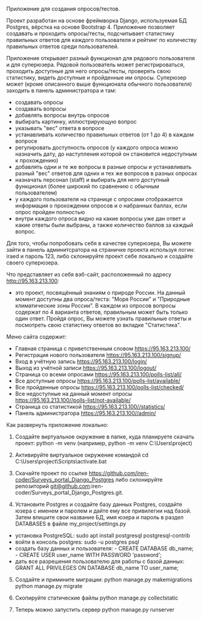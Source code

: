 Приложение для создания опросов/тестов. 

Проект разработан на основе фреймворка Django, используемая БД Postgres, вёрстка на основе Bootstrap 4.
Приложение позволяет создавать и проходить опросы/тесты, подсчитывает статистику правильных ответов для каждого пользователя и рейтинг по количеству правильных ответов среди пользователей. 

Приложение открывает разный функционал для рядового пользователя и для суперюзера.
Рядовой пользователь может регистрироваться, проходить доступные для него опросы/тесты, проверять свою статистику, видеть доступные и пройденные им опросы.
Суперюзер может (кроме описанного выше функционала обычного пользователя) заходить в панель администратора и там:
- создавать опросы
- создавать вопросы
- добавлять вопросы внутрь опросов
- выбирать картинку, иллюстрирующую вопрос
- указывать "вес" ответа в вопросе
- устанавливать количество правильных ответов (от 1 до 4) в каждом вопросе
- регулировать доступность опросов (у каждого опроса можно назначить дату, до наступления которой он становится недоступным к прохождению)
- добавлять одни и те же вопросы в разные опросы и устанавливать разный "вес" ответов для одних и тех же вопросов в разных опросах
- назначать персонал (staff) и выбирать для него доступный функционал (более широкий по сравнению с обычным пользователем)
- у каждого пользователя на странице с опросами отображается информация о прохождении опросов и о набранных баллах, если опрос пройден полностью
- внутри каждого опроса видно на какие вопросы уже дан ответ и какие ответы были выбраны, а также количество баллов за каждый вопрос.

Для того, чтобы попробовать себя в качестве суперюзера, Вы можете зайти в панель админитсратора на страничке проекта используя логин: iraed и пароль 123, либо склонируйте проект себе локально и создайте своего суперюзера.

Что представляет из себя вэб-сайт, расположенный по адресу http://95.163.213.100:
- это проект, посвящённый знаниям о природе России. На данный момент доступны два опроса/теста: "Моря России" и "Природные климатические зоны России". В каждом из опросов вопросы содержат по 4 варианта ответов, правильным может быть только один ответ. Пройдя опрос, Вы можете узнать правильные ответы и посмотреть свою статистику ответов во вкладке "Статистика".


Меню сайта содержит:
- Главная страница с приветственным словом https://95.163.213.100/
- Регистрация нового пользователя https://95.163.213.100/signup/
- Вход в учётную запись https://95.163.213.100/login/
- Выход из учётной записи https://95.163.213.100/logout/
- Страница со всеми опросами https://95.163.213.100/polls-list/all/ 
- Все доступные опросы https://95.163.213.100/polls-list/available/
- Все пройденные опросы https://95.163.213.100/polls-list/checked/
- Все недоступные на данный момент опросы https://95.163.213.100//polls-list/not-available/
- Страница со статистикой https://95.163.213.100//statistics/
- Панель администратора https://95.163.213.100//admin/

Как развернуть приложение локально:

1. Создайте виртуальное окружение в папке, куда планируете скачать проект: python -m venv
(например, python -m venv C:\Users\project)

2. Активируйте виртуальное окружение командой cd C:\Users\project\Scripts\activate.bat

3. Скачайте проект по ссылке https://github.com/iren-coder/Surveys_portal_Django_Postgres либо склонируйте репозиторий git@github.com:iren-coder/Surveys_portal_Django_Postgres.git.

4. Установите Postgres и создайте базу данных Postgres, создайте юзера с именем и паролем и дайте ему все привилегии над базой. Затем впишите свои название БД, имя юзера и пароль в раздел DATABASES в файле my_project/settings.py
- установка PostgreSQL: sudo apt install postgresql postgresql-contrib
- войти в консоль postgres: sudo -u postgres psql
- создать базу данных и пользователя:
        - CREATE DATABASE db_name;
        - CREATE USER user_name WITH PASSWORD 'password';
- дать все разрешения пользователю для работы с базой данных: GRANT ALL PRIVILEGES ON DATABASE db_name TO user_name;

5. Создайте и примините миграции:
python manage.py makemigrations
python manage.py migrate

6. Скопируйте статические файлы python manage.py collectstatic

7. Теперь можно запустить сервер python manage.py runserver

